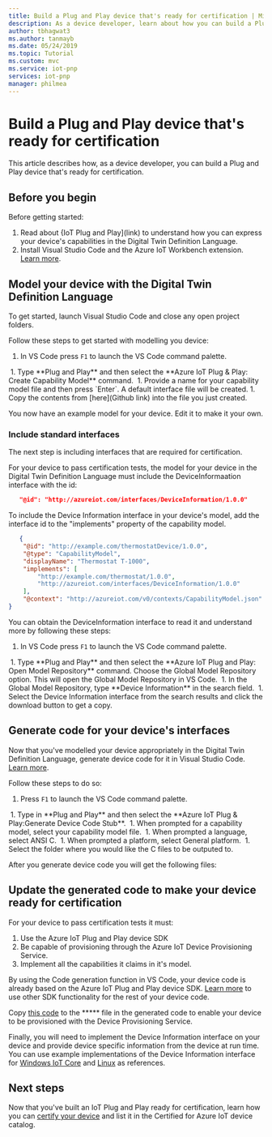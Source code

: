 ```yaml
---
title: Build a Plug and Play device that's ready for certification | Microsoft Docs
description: As a device developer, learn about how you can build a Plug an Play device that's ready for certification.
author: tbhagwat3
ms.author: tanmayb
ms.date: 05/24/2019
ms.topic: Tutorial
ms.custom: mvc
ms.service: iot-pnp
services: iot-pnp
manager: philmea
---
```



# Build a Plug and Play device that's ready for certification

This article describes how, as a device developer, you can build a Plug and Play device that's ready for certification.

## Before you begin

Before getting started:

1. Read about {IoT Plug and Play](link) to understand how you can express your device's capabilities in the Digital Twin Definition Language.
1. Install Visual Studio Code and the Azure IoT Workbench extension. [Learn more](https://github.com/Azure/Azure-IoT-PnP-Preview/blob/master/VSCode/README.md#installation).

## Model your device with the Digital Twin Definition Language
To get started, launch Visual Studio Code and close any open project folders.

Follow these steps to get started with modelling you device:
1. In VS Code press `F1` to launch the VS Code command palette.
<Image to be added>
1. Type **Plug and Play** and then select the **Azure IoT Plug & Play: Create Capability Model** command.
<Image to be added>
1. Provide a name for your capability model file and then press `Enter`. A default interface file will be created.
1. Copy the contents from [here](Github link) into the file you just created.

You now have an example model for your device. Edit it to make it your own.

### Include standard interfaces
The next step is including interfaces that are required for certification.

For your device to pass certification tests, the model for your device in the Digital Twin Definition Language must include the DeviceInformaation interface with the id:
```json
   "@id": "http://azureiot.com/interfaces/DeviceInformation/1.0.0"
```

To include the Device Information interface in your device's model, add the interface id to the "implements" property of the capability model.
```json
   {
    "@id": "http://example.com/thermostatDevice/1.0.0",
    "@type": "CapabilityModel",
    "displayName": "Thermostat T-1000",
    "implements": [
        "http://example.com/thermostat/1.0.0",
        "http://azureiot.com/interfaces/DeviceInformation/1.0.0"
    ],
    "@context": "http://azureiot.com/v0/contexts/CapabilityModel.json"
}
```

You can obtain the DeviceInformation interface to read it and understand more by following these steps:
1. In VS Code press `F1` to launch the VS Code command palette.
<Image to be added>
1. Type **Plug and Play** and then select the **Azure IoT Plug and Play: Open Model Repository** command. Choose the Global Model Repository option. This will open the Global Model Repository in VS Code.
<Image to be added>
1. In the Global Model Repository, type **Device Information** in the search field.
<Image to be added>
1. Select the Device Information interface from the search results and click the download button to get a copy.
<Image to be added>

## Generate code for your device's interfaces
Now that you've modelled your device appropriately in the Digital Twin Definition Language, generate device code for it in Visual Studio Code. [Learn more](link).

Follow these steps to do so: 
1. Press `F1` to launch the VS Code command palette.
<Image to be added>
1. Type in **Plug and Play** and then select the **Azure IoT Plug & Play:Generate Device Code Stub**.
<Image to be added>
1. When prompted for a capability model, select your capability model file. 
<Image to be added>
1. When prompted a language, select ANSI C.
<Image to be added>
1. When prompted a platform, select General platform. 
<Image to be added>
1. Select the folder where you would like the C files to be outputed to.
<Image to be added>

After you generate device code you will get the following files:
<File structure is in the works>

## Update the generated code to make your device ready for certification
For your device to pass certification tests it must: 
1. Use the Azure IoT Plug and Play device SDK
1. Be capable of provisioning through the Azure IoT Device Provisioning Service.
1. Implement all the capabilities it claims in it's model.

By using the Code generation function in VS Code, your device code is already based on the Azure IoT Plug and Play device SDK. [Learn more](link) to use other SDK functionality for the rest of your device code.

Copy [this code](link) to the ***** file in the generated code to enable your device to be provisioned with the Device Provisioning Service.
<Image to be added>

Finally, you will need to implement the Device Information interface on your device and provide device specific information from the device at run time. You can use example implementations of the Device Information interface for [Windows IoT Core](link) and [Linux](link) as references.

## Next steps

Now that you've built an IoT Plug and Play ready for certification, learn how you can [certify your device](link) and list it in the Certified for Azure IoT device catalog.
